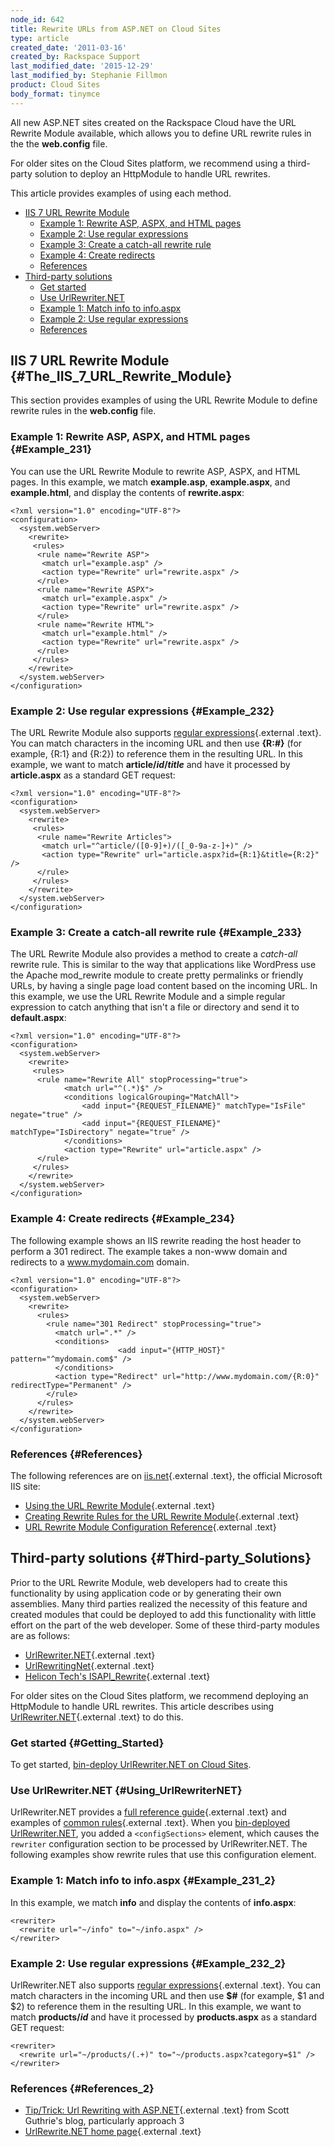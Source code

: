 ```yaml
---
node_id: 642
title: Rewrite URLs from ASP.NET on Cloud Sites
type: article
created_date: '2011-03-16'
created_by: Rackspace Support
last_modified_date: '2015-12-29'
last_modified_by: Stephanie Fillmon
product: Cloud Sites
body_format: tinymce
---
```


All new ASP.NET sites created on the Rackspace Cloud have the URL
Rewrite Module available, which allows you to define URL rewrite rules
in the the **web.config** file.

For older sites on the Cloud Sites platform, we recommend using a
third-party solution to deploy an HttpModule to handle URL rewrites.

This article provides examples of using each method.

-   [IIS 7 URL Rewrite Module](#The_IIS_7_URL_Rewrite_Module)
    -   [Example 1: Rewrite ASP, ASPX, and HTML pages](#Example_231)
    -   [Example 2: Use regular expressions](#Example_232)
    -   [Example 3: Create a catch-all rewrite rule](#Example_233)
    -   [Example 4: Create redirects](#Example_234)
    -   [References](#References)
-   [Third-party solutions](#Third-party_Solutions)
    -   [Get started](#Getting_Started)
    -   [Use UrlRewriter.NET](#Using_UrlRewriterNET)
    -   [Example 1: Match info to info.aspx](#Example_231_2)
    -   [Example 2: Use regular expressions](#Example_232_2)
    -   [References](#References_2)

IIS 7 URL Rewrite Module {#The_IIS_7_URL_Rewrite_Module}
------------------------

This section provides examples of using the URL Rewrite Module to define
rewrite rules in the **web.config** file.

### Example 1: Rewrite ASP, ASPX, and HTML pages {#Example_231}

You can use the URL Rewrite Module to rewrite ASP, ASPX, and HTML pages.
In this example, we match **example.asp**, **example.aspx**, and
**example.html**, and display the contents of **rewrite.aspx**:

    <?xml version="1.0" encoding="UTF-8"?>
    <configuration>
      <system.webServer>
        <rewrite>
         <rules>
          <rule name="Rewrite ASP">
           <match url="example.asp" />
           <action type="Rewrite" url="rewrite.aspx" />
          </rule>
          <rule name="Rewrite ASPX">
           <match url="example.aspx" />
           <action type="Rewrite" url="rewrite.aspx" />
          </rule>
          <rule name="Rewrite HTML">
           <match url="example.html" />
           <action type="Rewrite" url="rewrite.aspx" />
          </rule>
         </rules>
        </rewrite>
      </system.webServer>
    </configuration>

### Example 2: Use regular expressions {#Example_232}

The URL Rewrite Module also supports [regular
expressions](http://www.regular-expressions.info/ "http://www.regular-expressions.info/"){.external
.text}. You can match characters in the incoming URL and then use
**{R:\#}** (for example, {R:1} and {R:2}) to reference them in the
resulting URL. In this example, we want to match
**article/*id*/*title*** and have it processed by **article.aspx** as a
standard GET request:

    <?xml version="1.0" encoding="UTF-8"?>
    <configuration>
      <system.webServer>
        <rewrite>
         <rules>
          <rule name="Rewrite Articles">
           <match url="^article/([0-9]+)/([_0-9a-z-]+)" />
           <action type="Rewrite" url="article.aspx?id={R:1}&title={R:2}" />
          </rule>
         </rules>
        </rewrite>
      </system.webServer>
    </configuration>

### Example 3: Create a catch-all rewrite rule {#Example_233}

The URL Rewrite Module also provides a method to create a *catch-all*
rewrite rule. This is similar to the way that applications like
WordPress use the Apache mod\_rewrite module to create pretty permalinks
or friendly URLs, by having a single page load content based on the
incoming URL. In this example, we use the URL Rewrite Module and a
simple regular expression to catch anything that isn't a file or
directory and send it to **default.aspx**:

    <?xml version="1.0" encoding="UTF-8"?>
    <configuration>
      <system.webServer>
        <rewrite>
         <rules>
          <rule name="Rewrite All" stopProcessing="true">
                <match url="^(.*)$" />
                <conditions logicalGrouping="MatchAll">
                    <add input="{REQUEST_FILENAME}" matchType="IsFile" negate="true" />
                    <add input="{REQUEST_FILENAME}" matchType="IsDirectory" negate="true" />
                </conditions>
                <action type="Rewrite" url="article.aspx" />
          </rule>
         </rules>
        </rewrite>
      </system.webServer>
    </configuration>

### Example 4: Create redirects {#Example_234}

The following example shows an IIS rewrite reading the host header to
perform a 301 redirect. The example takes a non-www domain and redirects
to a www.mydomain.com domain.

    <?xml version="1.0" encoding="UTF-8"?>
    <configuration>
      <system.webServer>
        <rewrite>
          <rules>
            <rule name="301 Redirect" stopProcessing="true">
              <match url=".*" />
              <conditions>
                            <add input="{HTTP_HOST}" pattern="^mydomain.com$" />
              </conditions>
              <action type="Redirect" url="http://www.mydomain.com/{R:0}" redirectType="Permanent" />
            </rule>
          </rules>
        </rewrite>
      </system.webServer>
    </configuration>

### References {#References}

The following references are on
[iis.net](http://www.iis.net/ "http://www.iis.net/"){.external .text},
the official Microsoft IIS site:

-   [Using the URL Rewrite
    Module](http://learn.iis.net/page.aspx/460/using-url-rewrite-module/ "http://learn.iis.net/page.aspx/460/using-url-rewrite-module/"){.external
    .text}
-   [Creating Rewrite Rules for the URL Rewrite
    Module](http://learn.iis.net/page.aspx/461/creating-rewrite-rules-for-the-url-rewrite-module/ "http://learn.iis.net/page.aspx/461/creating-rewrite-rules-for-the-url-rewrite-module/"){.external
    .text}
-   [URL Rewrite Module Configuration
    Reference](http://learn.iis.net/page.aspx/465/url-rewrite-module-configuration-reference/ "http://learn.iis.net/page.aspx/465/url-rewrite-module-configuration-reference/"){.external
    .text}

Third-party solutions {#Third-party_Solutions}
---------------------

Prior to the URL Rewrite Module, web developers had to create this
functionality by using application code or by generating their own
assemblies. Many third parties realized the necessity of this feature
and created modules that could be deployed to add this functionality
with little effort on the part of the web developer. Some of these
third-party modules are as follows:

-   [UrlRewriter.NET](http://www.urlrewriter.net/ "http://www.urlrewriter.net/"){.external
    .text}
-   [UrlRewritingNet](http://www.urlrewriting.net/ "http://www.urlrewriting.net/"){.external
    .text}
-   [Helicon Tech's
    ISAPI\_Rewrite](http://www.isapirewrite.com/ "http://www.isapirewrite.com/"){.external
    .text}

For older sites on the Cloud Sites platform, we recommend deploying an
HttpModule to handle URL rewrites. This article describes using
[UrlRewriter.NET](http://www.urlrewriter.net/ "http://www.urlrewriter.net/"){.external
.text} to do this.

### Get started {#Getting_Started}

To get started, [bin-deploy UrlRewriter.NET on Cloud
Sites](/howto/bin-deploy-an-aspnet-assembly-on-cloud-sites).

### Use UrlRewriter.NET {#Using_UrlRewriterNET}

UrlRewriter.NET provides a [full reference
guide](http://urlrewriter.net/index.php/support/reference "http://urlrewriter.net/index.php/support/reference"){.external
.text} and examples of [common
rules](http://urlrewriter.net/index.php/support/using "http://urlrewriter.net/index.php/support/using"){.external
.text}. When you [bin-deployed
UrlRewriter.NET](/howto/bin-deploy-an-aspnet-assembly-on-cloud-sites "How do I bin deploy an ASP/.NET assembly?"),
you added a `<configSections>` element, which causes the `rewriter`
configuration section to be processed by UrlRewriter.NET. The following
examples show rewrite rules that use this configuration element.

### Example 1: Match info to info.aspx {#Example_231_2}

In this example, we match **info** and display the contents of
**info.aspx**:

    <rewriter>
      <rewrite url="~/info" to="~/info.aspx" />
    </rewriter>

### Example 2: Use regular expressions {#Example_232_2}

UrlRewriter.NET also supports [regular
expressions](http://www.regular-expressions.info/ "http://www.regular-expressions.info/"){.external
.text}. You can match characters in the incoming URL and then use
**\$\#** (for example, \$1 and \$2) to reference them in the resulting
URL. In this example, we want to match **products/*id*** and have it
processed by **products.aspx** as a standard GET request:

    <rewriter>
      <rewrite url="~/products/(.+)" to="~/products.aspx?category=$1" />
    </rewriter>

### References {#References_2}

-   [Tip/Trick: Url Rewriting with
    ASP.NET](http://weblogs.asp.net/scottgu/archive/2007/02/26/tip-trick-url-rewriting-with-asp-net.aspx "http://weblogs.asp.net/scottgu/archive/2007/02/26/tip-trick-url-rewriting-with-asp-net.aspx"){.external
    .text} from Scott Guthrie's blog, particularly approach 3
-   [UrlRewrite.NET home
    page](http://urlrewriter.net "http://urlrewriter.net"){.external
    .text}


